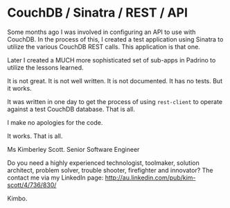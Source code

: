 # CouchDB / Sinatra / REST / API

Some months ago I was involved in configuring an API to use with CouchDB.
In the process of this, I created a test application using Sinatra to utilize the various CouchDB REST calls.
This application is that one.

Later I created a MUCH more sophisticated set of sub-apps in Padrino to utilize the lessons learned.

It is not great.
It is not well written.
It is not documented.
It has no tests.
But it works.

It was written in one day to get the process of using `rest-client` to operate against a test CouchDB database.
That is all.

I make no apologies for the code.

It works.
That is all.

Ms Kimberley Scott.
Senior Software Engineer

Do you need a highly experienced technologist, toolmaker, solution architect, problem solver, trouble shooter, firefighter and innovator?
The contact me via my LinkedIn page: http://au.linkedin.com/pub/kim-scott/4/736/830/

Kimbo.
